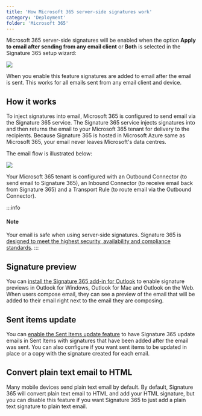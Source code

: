 ```yaml
---
title: 'How Microsoft 365 server-side signatures work'
category: 'Deployment'
folder: 'Microsoft 365'
---
```


Microsoft 365 server-side signatures will be enabled when the option **Apply to email after sending from any email client** or **Both** is selected in the Signature 365 setup wizard:

![](https://s3.amazonaws.com/cdn.freshdesk.com/data/helpdesk/attachments/production/1138529371/original/WM1Tzeh9qOs8krSJIpnbWGCufJtqOL8jWw.png?1700050368)

When you enable this feature signatures are added to email after the email is sent. This works for all emails sent from any email client and device.

## How it works

To inject signatures into email, Microsoft 365 is configured to send email via the Signature 365 service. The Signature 365 service injects signatures into and then returns the email to your Microsoft 365 tenant for delivery to the recipients. Because Signature 365 is hosted in Microsoft Azure same as Microsoft 365, your email never leaves Microsoft's data centres.

The email flow is illustrated below:

![](https://s3.amazonaws.com/cdn.freshdesk.com/data/helpdesk/attachments/production/1111797371/original/lPCEsS6t6hY2oy53m7Gs7tCw0Z218UMEzw.png?1638182003)

Your Microsoft 365 tenant is configured with an Outbound Connector (to send email to Signature 365), an Inbound Connector (to receive email back from Signature 365) and a Transport Rule (to route email via the Outbound Connector).

:::info
#### Note

Your email is safe when using server-side signatures. Signature 365 is [designed to meet the highest security, availability and compliance standards](https://support.signature365.com/en/support/solutions/articles/1000303541).
:::

## Signature preview

You can [install the Signature 365 add-in for Outlook](https://support.signature365.com/en/support/solutions/articles/1000298646) to enable signature previews in Outlook for Windows, Outlook for Mac and Outlook on the Web. When users compose email, they can see a preview of the email that will be added to their email right next to the email they are composing.

## Sent items update

You can [enable the Sent Items update feature](https://support.signature365.com/en/support/solutions/articles/1000299610) to have Signature 365 update emails in Sent Items with signatures that have been added after the email was sent. You can also configure if you want sent items to be updated in place or a copy with the signature created for each email.

## Convert plain text email to HTML

Many mobile devices send plain text email by default. By default, Signature 365 will convert plain text email to HTML and add your HTML signature, but you can disable this feature if you want Signature 365 to just add a plain text signature to plain text email.